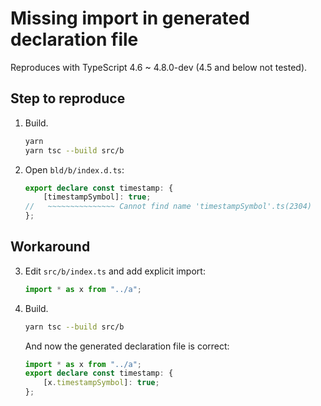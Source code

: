 # Missing import in generated declaration file

Reproduces with TypeScript 4.6 ~ 4.8.0-dev (4.5 and below not tested).

## Step to reproduce

1.  Build.

    ```sh
    yarn
    yarn tsc --build src/b
    ```

2.  Open `bld/b/index.d.ts`:

    <!-- prettier-ignore -->
    ```ts
    export declare const timestamp: {
        [timestampSymbol]: true;
    //   ~~~~~~~~~~~~~~~ Cannot find name 'timestampSymbol'.ts(2304)
    };
    ```

## Workaround

3.  Edit `src/b/index.ts` and add explicit import:

    ```ts
    import * as x from "../a";
    ```

4.  Build.

    ```sh
    yarn tsc --build src/b
    ```

    And now the generated declaration file is correct:

    <!-- prettier-ignore -->
    ```ts
    import * as x from "../a";
    export declare const timestamp: {
        [x.timestampSymbol]: true;
    };
    ```
